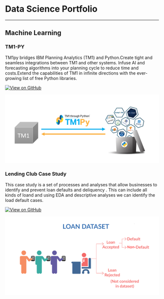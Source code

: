 

# Data Science Portfolio
---
## Machine Learning

### TM1-PY

TM1py bridges IBM Planning Analytics (TM1) and Python.Create tight and seamless integrations between TM1 and other systems.
Infuse AI and forecasting algorithms into your planning cycle to reduce time and costs.Extend the capabilities of TM1 in infinite directions with the ever-growing list of free Python libraries.

[![View on GitHub](https://img.shields.io/badge/GitHub-View_on_GitHub-blue?logo=GitHub)](https://github.com/amitsingh-AIML/tm1py-samples)

<center><img src="assets/gettingdata00.png "/></center>

### Lending Club Case Study

This case study is a set of processes and analyses that allow businesses to identify and prevent loan defaults and deliquency . This can include all kinds of loand and using EDA and descriptive analyses we can identify the load default cases.

[![View on GitHub](https://img.shields.io/badge/GitHub-View_on_GitHub-blue?logo=GitHub)](https://github.com/amitsingh-AIML/pycodes)

<center><img src="assets/Loan_image.png "/></center>

```
